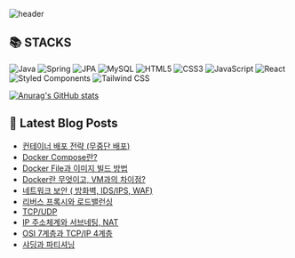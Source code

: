 ![header](https://capsule-render.vercel.app/api?type=waving&color=auto&height=300&section=header&text=YUNA%20CODE&fontSize=90)

<!--# Hi there 👋-->
<!--## 이런 환경에 익숙해요 !!✍🏼-->

## 📚 STACKS
![Java](https://img.shields.io/badge/Java-007396.svg?&style=for-the-badge&logo=Java&logoColor=white)
![Spring](https://img.shields.io/badge/Spring-6DB33F.svg?&style=for-the-badge&logo=spring&logoColor=white)
![JPA](https://img.shields.io/badge/JPA-000000.svg?&style=for-the-badge&logo=hibernate&logoColor=white)
![MySQL](https://img.shields.io/badge/MySQL-4479A1.svg?&style=for-the-badge&logo=mysql&logoColor=white)
![HTML5](https://img.shields.io/badge/HTML5-E34F26.svg?&style=for-the-badge&logo=html5&logoColor=white)
![CSS3](https://img.shields.io/badge/CSS3-1572B6.svg?&style=for-the-badge&logo=css3&logoColor=white)
![JavaScript](https://img.shields.io/badge/JavaScript-F7DF1E.svg?&style=for-the-badge&logo=javascript&logoColor=white)
![React](https://img.shields.io/badge/React-61DAFB.svg?&style=for-the-badge&logo=react&logoColor=white)
![Styled Components](https://img.shields.io/badge/Styled_Components-DB7093.svg?&style=for-the-badge&logo=styledcomponents&logoColor=white)
![Tailwind CSS](https://img.shields.io/badge/Tailwind_CSS-06B6D4.svg?&style=for-the-badge&logo=tailwindcss&logoColor=white)


<!--<p>-->
<!--  <img alt="" src= "https://img.shields.io/badge/JavaScript-F7DF1E?style=flat-square&logo=JavaScript&logoColor=white"/> -->
<!--  <img alt="" src= "https://img.shields.io/badge/TypeScript-black?logo=typescript&logoColor=blue"/>-->
<!--</p>-->

[![Anurag's GitHub stats](https://github-readme-stats.vercel.app/api?username=1-yuna)](https://github.com/anuraghazra/github-readme-stats)

## 📕 Latest Blog Posts

<ul><li><a href='https://cs-by-yuna.tistory.com/30' target='_blank'>컨테이너 배포 전략 (무중단 배포)</a></li><li><a href='https://cs-by-yuna.tistory.com/29' target='_blank'>Docker Compose란?</a></li><li><a href='https://cs-by-yuna.tistory.com/28' target='_blank'>Docker File과 이미지 빌드 방법</a></li><li><a href='https://cs-by-yuna.tistory.com/27' target='_blank'>Docker란 무엇이고, VM과의 차이점?</a></li><li><a href='https://cs-by-yuna.tistory.com/26' target='_blank'>네트워크 보안 ( 방화벽, IDS/IPS, WAF)</a></li><li><a href='https://cs-by-yuna.tistory.com/25' target='_blank'>리버스 프록시와 로드밸런싱</a></li><li><a href='https://cs-by-yuna.tistory.com/23' target='_blank'>TCP/UDP</a></li><li><a href='https://cs-by-yuna.tistory.com/22' target='_blank'>IP 주소체계와 서브네팅, NAT</a></li><li><a href='https://cs-by-yuna.tistory.com/21' target='_blank'>OSI 7계층과 TCP/IP 4계층</a></li><li><a href='https://cs-by-yuna.tistory.com/20' target='_blank'>샤딩과 파티셔닝</a></li></ul>